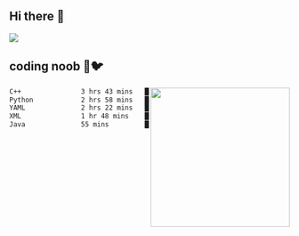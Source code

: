 ## Hi there 👋

<!--
**IZSSERAFIM/IZSSERAFIM** is a ✨ _special_ ✨ repository because its `README.md` (this file) appears on your GitHub profile.

Here are some ideas to get you started:

- 🔭 I’m currently working on ...
- 🌱 I’m currently learning ...
- 👯 I’m looking to collaborate on ...
- 🤔 I’m looking for help with ...
- 💬 Ask me about ...
- 📫 How to reach me: ...
- 😄 Pronouns: ...
- ⚡ Fun fact: ...
-->

![](https://pixel-profile.vercel.app/api/github-stats?username=IZSSERAFIM&screen_effect=true&theme=rainbow)

<!--
[![IZSSERAFIM's GitHub stats](https://github-readme-stats-omega-one-96.vercel.app/api?username=IZSSERAFIM&show_icons=true&theme=radical)](https://github.com/anuraghazra/github-readme-stats)
[![Top Langs](https://github-readme-stats-omega-one-96.vercel.app/api/top-langs/?username=IZSSERAFIM&layout=compact)](https://github.com/anuraghazra/github-readme-stats)
-->
## coding noob 🥬🐦

<img src="https://github-readme-stats.vercel.app/api/wakatime?username=IZSSERAFIM&layout=compact&langs_count=16&" width="250" align="right"/>

<!--START_SECTION:waka-->

```txt
C++               3 hrs 43 mins   ███████░░░░░░░░░░░░░░░░░░   28.08 %
Python            2 hrs 58 mins   █████▓░░░░░░░░░░░░░░░░░░░   22.34 %
YAML              2 hrs 22 mins   ████▒░░░░░░░░░░░░░░░░░░░░   17.87 %
XML               1 hr 48 mins    ███▒░░░░░░░░░░░░░░░░░░░░░   13.57 %
Java              55 mins         █▓░░░░░░░░░░░░░░░░░░░░░░░   06.94 %
```

<!--END_SECTION:waka-->
